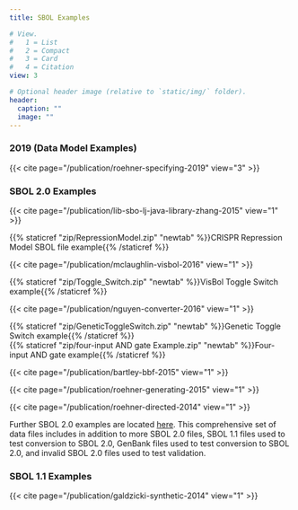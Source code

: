 ```yaml
---
title: SBOL Examples

# View.
#   1 = List
#   2 = Compact
#   3 = Card
#   4 = Citation
view: 3

# Optional header image (relative to `static/img/` folder).
header:
  caption: ""
  image: ""
---
```


### 2019 (Data Model Examples)

{{< cite page="/publication/roehner-specifying-2019" view="3" >}}

### SBOL 2.0 Examples

{{< cite page="/publication/lib-sbo-lj-java-library-zhang-2015" view="1" >}}

{{% staticref "zip/RepressionModel.zip" "newtab" %}}CRISPR Repression Model SBOL file example{{% /staticref %}}

{{< cite page="/publication/mclaughlin-visbol-2016" view="1" >}}

{{% staticref "zip/Toggle_Switch.zip" "newtab" %}}VisBol Toggle Switch example{{% /staticref %}}

{{< cite page="/publication/nguyen-converter-2016" view="1" >}}

{{% staticref "zip/GeneticToggleSwitch.zip" "newtab" %}}Genetic Toggle Switch example{{% /staticref %}}\
{{% staticref "zip/four-input AND gate Example.zip" "newtab" %}}Four-input AND gate example{{% /staticref %}}

{{< cite page="/publication/bartley-bbf-2015" view="1" >}}

{{< cite page="/publication/roehner-generating-2015" view="1" >}}

{{< cite page="/publication/roehner-directed-2014" view="1" >}}

Further SBOL 2.0 examples are located [here](https://github.com/SynBioDex/SBOLTestSuite). This comprehensive set of data files includes in addition to more SBOL 2.0 files, SBOL 1.1 files used to test conversion to SBOL 2.0, GenBank files used to test conversion to SBOL 2.0, and invalid SBOL 2.0 files used to test validation.

### SBOL 1.1 Examples

{{< cite page="/publication/galdzicki-synthetic-2014" view="1" >}}